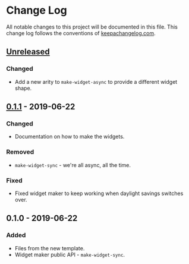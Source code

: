 # Change Log
All notable changes to this project will be documented in this file. This change log follows the conventions of [keepachangelog.com](http://keepachangelog.com/).

## [Unreleased]
### Changed
- Add a new arity to `make-widget-async` to provide a different widget shape.

## [0.1.1] - 2019-06-22
### Changed
- Documentation on how to make the widgets.

### Removed
- `make-widget-sync` - we're all async, all the time.

### Fixed
- Fixed widget maker to keep working when daylight savings switches over.

## 0.1.0 - 2019-06-22
### Added
- Files from the new template.
- Widget maker public API - `make-widget-sync`.

[Unreleased]: https://github.com/your-name/ergo-board/compare/0.1.1...HEAD
[0.1.1]: https://github.com/your-name/ergo-board/compare/0.1.0...0.1.1
